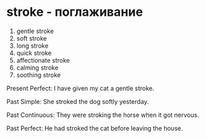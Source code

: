 # stroke - поглаживание

1. gentle stroke
2. soft stroke
3. long stroke
4. quick stroke
5. affectionate stroke
6. calming stroke
7. soothing stroke

Present Perfect: I have given my cat a gentle stroke.  

Past Simple: She stroked the dog softly yesterday.  

Past Continuous: They were stroking the horse when it got nervous.  

Past Perfect: He had stroked the cat before leaving the house.
